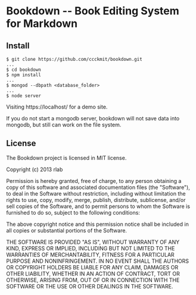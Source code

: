 # Bookdown -- Book Editing System for Markdown

## Install

```
$ git clone https://github.com/ccckmit/bookdown.git
...
$ cd bookdown
$ npm install
...
$ mongod --dbpath <database_folder>
...
$ node server
```

Visiting https://localhost/ for a demo site.

If you do not start a mongodb server, bookdown will not save data into mongodb, but still can work on the file system.

## License

The Bookdown project is licensed in MIT license.

Copyright (c) 2013 rlab

Permission is hereby granted, free of charge, to any person obtaining a copy
of this software and associated documentation files (the "Software"), to deal
in the Software without restriction, including without limitation the rights
to use, copy, modify, merge, publish, distribute, sublicense, and/or sell
copies of the Software, and to permit persons to whom the Software is
furnished to do so, subject to the following conditions:

The above copyright notice and this permission notice shall be included in
all copies or substantial portions of the Software.

THE SOFTWARE IS PROVIDED "AS IS", WITHOUT WARRANTY OF ANY KIND, EXPRESS OR
IMPLIED, INCLUDING BUT NOT LIMITED TO THE WARRANTIES OF MERCHANTABILITY,
FITNESS FOR A PARTICULAR PURPOSE AND NONINFRINGEMENT. IN NO EVENT SHALL THE
AUTHORS OR COPYRIGHT HOLDERS BE LIABLE FOR ANY CLAIM, DAMAGES OR OTHER
LIABILITY, WHETHER IN AN ACTION OF CONTRACT, TORT OR OTHERWISE, ARISING FROM,
OUT OF OR IN CONNECTION WITH THE SOFTWARE OR THE USE OR OTHER DEALINGS IN
THE SOFTWARE.



